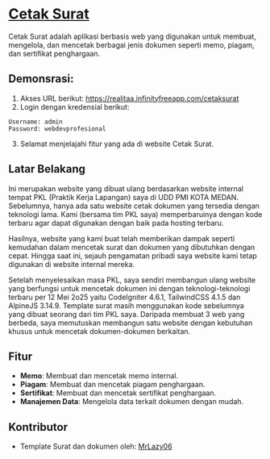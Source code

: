 # [Cetak Surat](https://realitaa.infinityfreeapp.com/cetaksurat)

Cetak Surat adalah aplikasi berbasis web yang digunakan untuk membuat, mengelola, dan mencetak berbagai jenis dokumen seperti memo, piagam, dan sertifikat penghargaan.

## Demonsrasi:

1. Akses URL berikut: https://realitaa.infinityfreeapp.com/cetaksurat
2. Login dengan kredensial berikut:
```
Username: admin
Password: webdevprofesional
```
3. Selamat menjelajahi fitur yang ada di website Cetak Surat.

## Latar Belakang
Ini merupakan website yang dibuat ulang berdasarkan website internal tempat PKL (Praktik Kerja Lapangan) saya di UDD PMI KOTA MEDAN. Sebelumnya, hanya ada satu website cetak dokumen yang tersedia dengan teknologi lama. Kami (bersama tim PKL saya) memperbaruinya dengan kode terbaru agar dapat digunakan dengan baik pada hosting terbaru. 

Hasilnya, website yang kami buat telah memberikan dampak seperti kemudahan dalam mencetak surat dan dokumen yang dibutuhkan dengan cepat. Hingga saat ini, sejauh pengamatan pribadi saya website kami tetap digunakan di website internal mereka. 

Setelah menyelesaikan masa PKL, saya sendiri membangun ulang website yang berfungsi untuk mencetak dokumen ini dengan teknologi-teknologi terbaru per 12 Mei 2o25 yaitu CodeIgniter 4.6.1, TailwindCSS 4.1.5 dan AlpineJS 3.14.9. Template surat masih menggunakan kode sebelumnya yang dibuat seorang dari tim PKL saya. Daripada membuat 3 web yang berbeda, saya memutuskan membangun satu website dengan kebutuhan khusus untuk mencetak dokumen-dokumen berkaitan.

## Fitur

- **Memo**: Membuat dan mencetak memo internal.
- **Piagam**: Membuat dan mencetak piagam penghargaan.
- **Sertifikat**: Membuat dan mencetak sertifikat penghargaan.
- **Manajemen Data**: Mengelola data terkait dokumen dengan mudah.

## Kontributor
- Template Surat dan dokumen oleh: [MrLazy06](https://github.com/MrLazy06)
